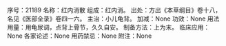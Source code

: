 序号：21189
名称：红内消散
组成：红内消。
出处：方出《本草纲目》卷十八，名见《医部全录》卷四一六。
主治：小儿龟背。
加减：None
功效：None
用法用量：用龟尿调，点背上骨节，久久自安。
制备方法：上为末。
临床应用：None
各家论述：None
用药禁忌：None
附注：None
